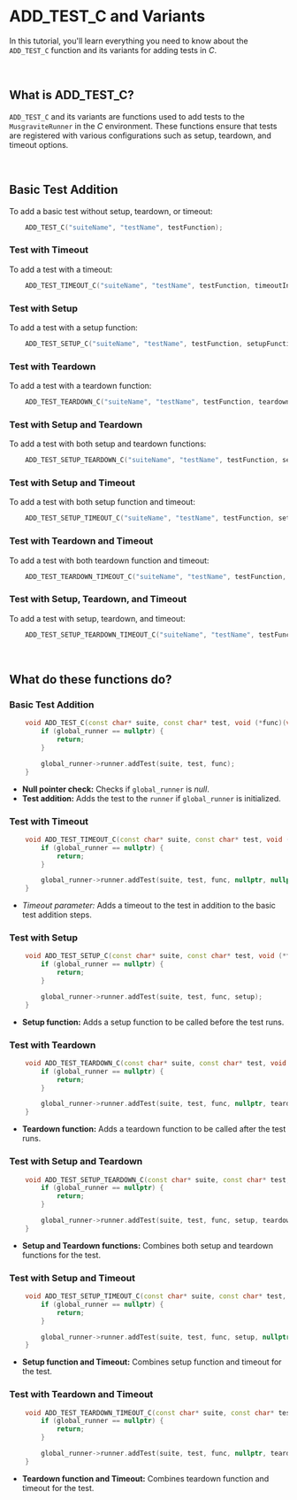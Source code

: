 # ADD_TEST_C and Variants
In this tutorial, you'll learn everything you need to know about the `ADD_TEST_C` function and its variants for adding tests in *C*.

<br>

## What is ADD_TEST_C?
`ADD_TEST_C` and its variants are functions used to add tests to the `MusgraviteRunner` in the *C* environment. These functions ensure that tests are registered with various configurations such as setup, teardown, and timeout options.

<br>

## Basic Test Addition
To add a basic test without setup, teardown, or timeout:

```C    
    ADD_TEST_C("suiteName", "testName", testFunction);
```

### Test with Timeout
To add a test with a timeout:

```C    
    ADD_TEST_TIMEOUT_C("suiteName", "testName", testFunction, timeoutInSeconds);
```

### Test with Setup
To add a test with a setup function:

```C    
    ADD_TEST_SETUP_C("suiteName", "testName", testFunction, setupFunction);
```

### Test with Teardown
To add a test with a teardown function:

```C    
    ADD_TEST_TEARDOWN_C("suiteName", "testName", testFunction, teardownFunction);
```

### Test with Setup and Teardown
To add a test with both setup and teardown functions:

```C    
    ADD_TEST_SETUP_TEARDOWN_C("suiteName", "testName", testFunction, setupFunction, teardownFunction);
```

### Test with Setup and Timeout
To add a test with both setup function and timeout:

```C
    ADD_TEST_SETUP_TIMEOUT_C("suiteName", "testName", testFunction, setupFunction, timeoutInSeconds);
```

### Test with Teardown and Timeout
To add a test with both teardown function and timeout:

```C
    ADD_TEST_TEARDOWN_TIMEOUT_C("suiteName", "testName", testFunction, teardownFunction, timeoutInSeconds);
```

### Test with Setup, Teardown, and Timeout
To add a test with setup, teardown, and timeout:

```C
    ADD_TEST_SETUP_TEARDOWN_TIMEOUT_C("suiteName", "testName", testFunction, setupFunction, teardownFunction, timeoutInSeconds);
```

<br>

## What do these functions do?
### Basic Test Addition
```Cpp
    void ADD_TEST_C(const char* suite, const char* test, void (*func)(void)) {
        if (global_runner == nullptr) {
            return;
        }

        global_runner->runner.addTest(suite, test, func);
    }
```
- **Null pointer check:** Checks if `global_runner` is *null*.
- **Test addition:** Adds the test to the `runner` if `global_runner` is initialized.

### Test with Timeout
```Cpp
    void ADD_TEST_TIMEOUT_C(const char* suite, const char* test, void (*func)(void), int timeout) {
        if (global_runner == nullptr) {
            return;
        }

        global_runner->runner.addTest(suite, test, func, nullptr, nullptr, std::chrono::seconds(timeout));
    }
```
- *Timeout parameter:* Adds a timeout to the test in addition to the basic test addition steps.

### Test with Setup
```Cpp
    void ADD_TEST_SETUP_C(const char* suite, const char* test, void (*func)(void), void (*setup)(void)) {
        if (global_runner == nullptr) {
            return;
        }

        global_runner->runner.addTest(suite, test, func, setup);
    }
```
- **Setup function:** Adds a setup function to be called before the test runs.

### Test with Teardown
```Cpp
    void ADD_TEST_TEARDOWN_C(const char* suite, const char* test, void (*func)(void), void (*teardown)(void)) {
        if (global_runner == nullptr) {
            return;
        }

        global_runner->runner.addTest(suite, test, func, nullptr, teardown);
    }
```
- **Teardown function:** Adds a teardown function to be called after the test runs.

### Test with Setup and Teardown
```Cpp
    void ADD_TEST_SETUP_TEARDOWN_C(const char* suite, const char* test, void (*func)(void), void (*setup)(void), void (*teardown)(void)) {
        if (global_runner == nullptr) {
            return;
        }

        global_runner->runner.addTest(suite, test, func, setup, teardown);
    }
```
- **Setup and Teardown functions:** Combines both setup and teardown functions for the test.

### Test with Setup and Timeout
```Cpp
    void ADD_TEST_SETUP_TIMEOUT_C(const char* suite, const char* test, void (*func)(void), void (*setup)(void), int timeout) {
        if (global_runner == nullptr) {
            return;
        }

        global_runner->runner.addTest(suite, test, func, setup, nullptr, std::chrono::seconds(timeout));
    }
```
- **Setup function and Timeout:** Combines setup function and timeout for the test.

### Test with Teardown and Timeout
```Cpp
    void ADD_TEST_TEARDOWN_TIMEOUT_C(const char* suite, const char* test, void (*func)(void), void (*teardown)(void), int timeout) {
        if (global_runner == nullptr) {
            return;
        }

        global_runner->runner.addTest(suite, test, func, nullptr, teardown, std::chrono::seconds(timeout));
    }
```
- **Teardown function and Timeout:** Combines teardown function and timeout for the test.